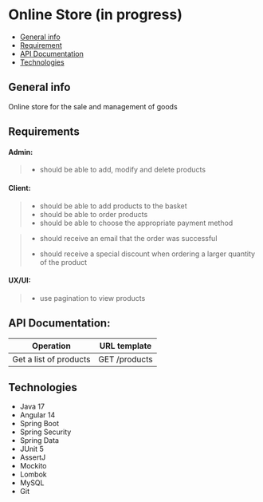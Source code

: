 # Online Store (in progress)

* [General info](#general-info)
* [Requirement](#requirements)
* [API Documentation](#api-documentation)
* [Technologies](#technologies)

## General info

Online store for the sale and management of goods

## Requirements

#### Admin:

> * should be able to add, modify and delete products

#### Client:

> * should be able to add products to the basket
> * should be able to order products
> * should be able to choose the appropriate payment method

> * should receive an email that the order was successful
> 
> * should receive a special discount when ordering a larger quantity of the product

#### UX/UI:

> * use pagination to view products

## API Documentation:

| Operation              | URL template  |
| ---------------------- | ------------- |
| Get a list of products | GET /products |

## Technologies

* Java 17
* Angular 14
* Spring Boot
* Spring Security
* Spring Data
* JUnit 5
* AssertJ
* Mockito
* Lombok
* MySQL
* Git
